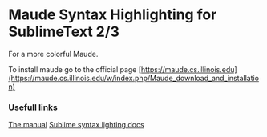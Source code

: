 # Maude Syntax Highlighting for SublimeText 2/3
For a more colorful Maude.

To install maude go to the official page [https://maude.cs.illinois.edu](https://maude.cs.illinois.edu/w/index.php/Maude_download_and_installation)

### Usefull links

[The manual](http://maude.cs.illinois.edu/w/index.php/Maude_Manual_and_Examples)
[Sublime syntax lighting docs](https://www.sublimetext.com/docs/syntax.html)
